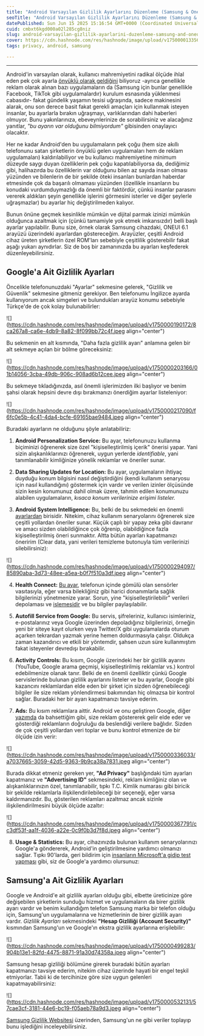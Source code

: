 ```yaml
---
title: "Android Varsayılan Gizlilik Ayarlarını Düzenleme (Samsung & OneUI)"
seoTitle: "Android Varsayılan Gizlilik Ayarlarını Düzenleme (Samsung & OneUI)"
datePublished: Sun Jun 15 2025 15:16:54 GMT+0000 (Coordinated Universal Time)
cuid: cmbxt6kgd000a02l285cg8niz
slug: android-varsayilan-gizlilik-ayarlarini-duzenleme-samsung-and-oneui
cover: https://cdn.hashnode.com/res/hashnode/image/upload/v1750000133562/488466c8-7539-4c8e-ba2f-1d4c81e94604.jpeg
tags: privacy, android, samsung

---
```


---

Android'in varsayılan olarak, kullanıcı mahremiyetini radikal ölçüde ihlal eden pek çok ayarla [önyüklü olarak geldiğini](https://www.fastcompany.com/91174609/default-app-settings-user-privacy) biliyoruz -ayrıca genellikle reklam olarak alınan bazı uygulamaların da (Samsung için bunlar genellikle Facebook, TikTok gibi uygulamalardır) kurulum esnasında yüklenmesi cabasıdır- fakat gündelik yaşamın tesisi uğraşında, sadece makinesini alarak, onu son derece basit fakat gerekli amaçları için kullanmak isteyen insanlar, bu ayarlarla bırakın uğraşmayı, varlıklarından dahi haberleri olmuyor. Bunu yakınlarınıza, ebeveynlerinize de sorabilirsiniz ve alacağınız yanıtlar, *"bu ayarın var olduğunu bilmiyordum"* gibisinden onaylayıcı olacaktır.

Her ne kadar Android'den bu uygulamaların pek çoğu (hem size akıllı telefonunu satan şirketlerin önyüklü gelen uygulamaları hem de reklam uygulamaları) kaldırılabiliyor ve bu kullanıcı mahremiyetine minimum düzeyde saygı duyan özelliklerin pek çoğu kapatılabiliyorsa da, dediğimiz gibi, halihazırda bu özelliklerin var olduğunu bilen az sayıda insan olması yüzünden ve bilenlerin de bir şekilde öteki insanları bunlardan haberdar etmesinde çok da başarılı olmaması yüzünden (özellikle insanların bu konudaki vurdumduymazlığı da önemli bir faktördür, çünkü insanlar parasını vererek aldıkları şeyin genellikle işlerini görmesini isterler ve diğer şeylerle uğraşmazlar) bu ayarlar hiç değiştirilmeden kalıyor.

Bunun önüne geçmek kesinlikle mümkün ve dijital parmak izinizi mümkün olduğunca azaltmak için (çünkü tamamiyle yok etmek imkansızdır) belli başlı ayarlar yapılabilir. Bunu size, örnek olarak Samsung cihazdaki, ONEUI 6.1 arayüzü üzerindeki ayarlardan göstereceğim. Arayüzler, çeşitli Android cihaz üreten şirketlerin özel ROM'ları sebebiyle çeşitlilik gösterebilir fakat aşağı yukarı aynıdırlar. Siz de boş bir zamanınızda bu ayarları keşfederek düzenleyebilirsiniz.

## Google'a Ait Gizlilik Ayarları

Öncelikle telefonunuzdaki "Ayarlar" sekmesine gelerek, "Gizlilik ve Güvenlik" sekmesine gitmeniz gerekiyor. Ben telefonumu İngilizce ayarda kullanıyorum ancak simgeleri ve bulundukları arayüz konumu sebebiyle Türkçe'de de çok kolay bulunabilirler:

![](https://cdn.hashnode.com/res/hashnode/image/upload/v1750000190172/8ca267a8-ca6e-4db9-8a82-8f099bb72c4f.jpeg align="center")

Bu sekmenin en alt kısmında, "Daha fazla gizlilik ayarı" anlamına gelen bir alt sekmeye açılan bir bölme göreceksiniz:

![](https://cdn.hashnode.com/res/hashnode/image/upload/v1750000203166/01b14056-3cba-49db-906c-908ad6b12cee.jpeg align="center")

Bu sekmeye tıkladığınızda, asıl önemli işlerimizden ilki başlıyor ve benim şahsi olarak hepsini devre dışı bırakmanızı önerdiğim ayarlar listeleniyor:

![](https://cdn.hashnode.com/res/hashnode/image/upload/v1750000217090/f6fc0e5b-4c41-4da4-bcfe-69165bae9484.jpeg align="center")

Buradaki ayarların ne olduğunu şöyle anlatabiliriz:

1. **Android Personalization Service:** Bu ayar, telefonunuzu kullanma biçiminizi öğrenerek size özel "kişiselleştirilmiş içerik" önerisi yapar. Yani sizin alışkanlıklarınızı öğrenerek, uygun yerlerde *identifiable*, yani tanımlanabilir kimliğinize yönelik reklamlar ve öneriler sunar.
    
2. **Data Sharing Updates for Location:** Bu ayar, uygulamaların ihtiyaç duyduğu konum bilgisini nasıl değiştirdiğini (kendi kullanım senaryosu için nasıl kullandığını) göstermek için vardır ve verilen izinler ölçüsünde sizin kesin konumunuz dahil olmak üzere, tahmin edilen konumunuzu alabilen uygulamaların, *kısaca konum verilerinize erişimi listeler.*
    
3. **Android System Intelligence:** Bu, belki de bu sekmedeki en önemli [ayarlardan](https://support.google.com/pixelphone/answer/12112173?hl=en) birisidir. Nitekim, cihaz kullanım senaryolarını öğrenerek size çeşitli yollardan öneriler sunar. Küçük çaplı bir yapay zeka gibi davranır ve amacı sizden olabildiğince çok öğrenip, olabildiğince fazla kişiselleştirilmiş öneri sunmaktır. Altta bütün ayarları kapatmanızı öneririm (Clear data, yani verileri temizleme butonuyla tüm verilerinizi silebilirsiniz):
    

![](https://cdn.hashnode.com/res/hashnode/image/upload/v1750000294097/85890aba-3d73-48ee-a5ea-b0f7f510a3df.jpeg align="center")

4. **Health Connect:** [Bu ayar](https://developer.android.com/health-and-fitness/guides), telefonun içinde gömülü olan sensörler vasıtasıyla, eğer varsa bilekliğiniz gibi harici donanımlarla sağlık bilgilerinizi yönetmenize yarar. Sorun, yine "kişiselleştirilebilir" verileri depolaması ve [işlemesidir](https://support.google.com/googleplay/android-developer/answer/12991134?hl=en#zippy=) ve bu bilgiler paylaşılabilir.
    
5. **Autofill Service from Google:** Bu servis, şifreleriniz, kullanıcı isimleriniz, e-postalarınız veya Google üzerinden depoladığınız bilgilerinizi, örneğin yeni bir siteye kayıt olurken veya Twitter/X gibi uygulamalarda oturum açarken tekrardan yazmak yerine hemen doldurmasıyla çalışır. Oldukça zaman kazandırıcı ve etkili bir yöntemdir, şahsen uzun süre kullanmıştım fakat isteyenler devredışı bırakabilir.
    
6. **Activity Controls:** Bu kısım, Google üzerindeki her bir gizlilik ayarını (YouTube, Google arama geçmişi, kişiselleştirilmiş reklamlar vs.) kontrol edebilmenize olanak tanır. Belki de en önemli özelliktir çünkü Google servislerinde bulunan gizlilik ayarlarını listeler ve bu ayarlar, Google gibi kazancını reklamlardan elde eden bir şirket için sizden öğrenebileceği bilgiler ile size reklam yönlendirmesi bakımından hiç olmazsa bir kontrol sağlar. Buradaki her bir ayarı kapatmanızı tavsiye ederim.
    
7. **Ads:** Bu kısım reklamlara aittir. Android ve onu geliştiren Google, diğer [yazımda](https://blog.dervisoksuzoglu.net/posts/linux-hakkinda-I-etik.html) da bahsettiğim gibi, size reklam göstererek gelir elde eder ve gösterdiği reklamların doğruluğu da beslendiği verilere bağlıdır. Sizden de çok çeşitli yollardan veri toplar ve bunu kontrol etmenize de bir ölçüde izin verir:
    

![](https://cdn.hashnode.com/res/hashnode/image/upload/v1750000336033/a7037665-3059-42d5-9363-9b9ca38a7831.jpeg align="center")

Burada dikkat etmeniz gereken yer, **"Ad Privacy"** başlığındaki tüm ayarları kapatmanız ve **"Advertising ID"** sekmesindeki, reklam kimliğiniz olan ve alışkanlıklarınızın özel, tanımlanabilir, tıpkı T.C. Kimlik numarası gibi biricik bir şekilde reklamlarla ilişkilendirilebileceği bir seçeneği, eğer varsa kaldırmanızdır. Bu, gösterilen reklamları azaltmaz ancak sizinle ilişkilendirilmesini büyük ölçüde azaltır:

![](https://cdn.hashnode.com/res/hashnode/image/upload/v1750000367791/cc3df53f-aa1f-4036-a22e-0c9f0b3d7f8d.jpeg align="center")

8. **Usage & Statistics:** Bu ayar, cihazınızda bulunan kullanım senaryolarınızı Google'a göndererek, Android'in geliştirilmesine yardımcı olmanızı sağlar. Tıpkı 90'larda, geri bildirim için [insanların Microsoft'a gidip test yapması](https://youtu.be/i0F4nMeJ62I?t=640) gibi, siz de Google'a yardımcı olursunuz:
    

## Samsung'a Ait Gizlilik Ayarları

Google ve Android'e ait gizlilik ayarları olduğu gibi, elbette üreticinize göre değişebilen şirketlerin sunduğu hizmet ve uygulamaların da birer gizlilik ayarı vardır ve benim kullandığım telefon Samsung marka bir telefon olduğu için, Samsung'un uygulamalarına ve hizmetlerinin de birer gizlilik ayarı vardır. *Gizlilik Ayarları* sekmesindeki **"Hesap Gizliliği (Account Security)"** kısmından Samsung'un ve Google'ın ekstra gizlilik ayarlarına erişilebilir:

![](https://cdn.hashnode.com/res/hashnode/image/upload/v1750000499283/904b13e1-82fd-4475-8871-91a30d74358a.jpeg align="center")

Samsung hesap gizliliği bölümüne girerek buradaki bütün ayarları kapatmanızı tavsiye ederim, nitekim cihaz üzerinde hayati bir engel teşkil etmiyorlar. Tabii ki de tercihinize göre size uygun gelenleri kapatmayabilirsiniz:

![](https://cdn.hashnode.com/res/hashnode/image/upload/v1750000532131/57cae3cf-3181-44e6-bc19-f05aeb78a9d3.jpeg align="center")

[Samsung Gizlilik Websitesi](https://www.samsung.com/tr/info/privacy/) üzerinden, Samsung'un ne gibi veriler toplayıp bunu işlediğini inceleyebilirsiniz.